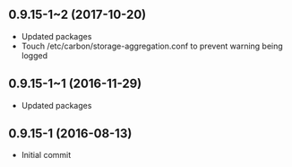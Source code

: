 ## 0.9.15-1~2 (2017-10-20)

* Updated packages
* Touch /etc/carbon/storage-aggregation.conf to prevent warning being logged

## 0.9.15-1~1 (2016-11-29)

* Updated packages 

## 0.9.15-1 (2016-08-13)

* Initial commit
